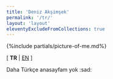```yaml
---
title: 'Deniz Akşimşek'
permalink: '/tr/'
layout: 'layout'
eleventyExcludeFromCollections: true
---
```


{%include partials/picture-of-me.md%}

[ **TR** | [EN](/) ]

Daha Türkçe anasayfam yok :sad:
